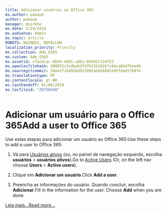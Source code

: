 ```yaml
---
title: Adicionar usuários ao Office 365
ms.author: pebaum
author: pebaum
manager: mnirkhe
ms.date: 2/24/2018
ms.audience: Admin
ms.topic: article
ROBOTS: NOINDEX, NOFOLLOW
localization_priority: Priority
ms.collection: Adm_O365
ms.custom: Adm_O365
ms.assetid: cfacdcac-8b59-4d81-a8b1-0d16b712df25
ms.openlocfilehash: d80072c3cdbeb97d7b73520267c64ca8447bee4b
ms.sourcegitcommit: 5dee2fcb492bd922092a6de8045a95febe57b97e
ms.translationtype: MT
ms.contentlocale: pt-BR
ms.lasthandoff: 02/06/2019
ms.locfileid: "29758548"
---
```

# <a name="add-a-user-to-office-365"></a><span data-ttu-id="20771-102">Adicionar um usuário para o Office 365</span><span class="sxs-lookup"><span data-stu-id="20771-102">Add a user to Office 365</span></span>

<span data-ttu-id="20771-103">Use estas etapas para adicionar um usuário ao Office 365:</span><span class="sxs-lookup"><span data-stu-id="20771-103">Use these steps to add a user to Office 365:</span></span>
  
1. <span data-ttu-id="20771-104">Vá para [Usuários ativos](https://admin.microsoft.com/Adminportal/Home?source=applauncher#/users) (ou, no painel de navegação esquerdo, escolha **usuários** \> **usuários ativos**).</span><span class="sxs-lookup"><span data-stu-id="20771-104">Go to [Active Users](https://admin.microsoft.com/Adminportal/Home?source=applauncher#/users) (Or, on the left nav choose **Users** \> **Active users**).</span></span>
    
2. <span data-ttu-id="20771-105">Clique em **Adicionar um usuário**.</span><span class="sxs-lookup"><span data-stu-id="20771-105">Click **Add a user**.</span></span>
    
3. <span data-ttu-id="20771-p101">Preencha as informações do usuário. Quando concluir, escolha **Adicionar**.</span><span class="sxs-lookup"><span data-stu-id="20771-p101">Fill in the information for the user. Choose **Add** when you are done.</span></span> 
    
[<span data-ttu-id="20771-108">Leia mais...</span><span class="sxs-lookup"><span data-stu-id="20771-108">Read more...</span></span>](https://support.office.com/article/1970f7d6-03b5-442f-b385-5880b9c256ec)
  

